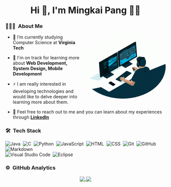 <h1 align="center">Hi 👋, I'm Mingkai Pang 👨‍💻</h1>

### 👨🏻‍💻 &nbsp;About Me

<img alt="Coding GIF" src="./coding.gif" align="right" height="auto" width="270" style="border-radius:50%">

- 🔭 I’m currently studying Computer Science at **Virginia Tech**

- 🌱 I'm on track for learning more about **Web Development, System Design, Mobile Development**

- ⚡ I am really interested in developing technologies and would like to delve deeper into learning more about them.

- 📄 Feel free to reach out to me and you can learn about my experiences through [**LinkedIn**](https://www.linkedin.com/in/mingkai-pang/)

### 🛠 &nbsp;Tech Stack

![Java](https://img.shields.io/badge/-Java-05122A?style=flat&logo=Java&logoColor=FFA518)&nbsp;
![C](https://img.shields.io/badge/-C-05122A?style=flat&logo=C&logoColor=A8B9CC)&nbsp;
![Python](https://img.shields.io/badge/-Python-05122A?style=flat&logo=python)&nbsp;
![JavaScript](https://img.shields.io/badge/-JavaScript-05122A?style=flat&logo=javascript)&nbsp;
![HTML](https://img.shields.io/badge/-HTML-05122A?style=flat&logo=HTML5)&nbsp;
![CSS](https://img.shields.io/badge/-CSS-05122A?style=flat&logo=CSS3&logoColor=1572B6)&nbsp;
![Git](https://img.shields.io/badge/-Git-05122A?style=flat&logo=git)&nbsp;
![GitHub](https://img.shields.io/badge/-GitHub-05122A?style=flat&logo=github)&nbsp;
![Markdown](https://img.shields.io/badge/-Markdown-05122A?style=flat&logo=markdown)\
![Visual Studio Code](https://img.shields.io/badge/-Visual%20Studio%20Code-05122A?style=flat&logo=visual-studio-code&logoColor=007ACC)&nbsp;
![Eclipse](https://img.shields.io/badge/-Eclipse-05122A?style=flat&logo=eclipse-ide&logoColor=2C2255)

### ⚙️ &nbsp;GitHub Analytics

<p align="center">
  <a href="https://github.com/k9evin">
    <img align="center" height="180em" src="https://github-readme-stats-coral-five.vercel.app/api?username=k9evin&show_icons=true&theme=material-palenight&include_all_commits=true&count_private=true"/>
  </a>
  <a href="https://github.com/k9evin">
    <img align="center" height="180em" src="https://github-readme-stats-coral-five.vercel.app/api/top-langs/?username=k9evin&layout=compact&langs_count=8&theme=material-palenight&count_private=true"/>
  </a>
</p>

